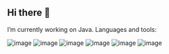 ## Hi there 👋

<!--
**Manikgog/Manikgog** is a ✨ _special_ ✨ repository because its `README.md` (this file) appears on your GitHub profile.

Here are some ideas to get you started:

- 🔭 I’m currently working on ...
- 🌱 I’m currently learning ...
- 👯 I’m looking to collaborate on ...
- 🤔 I’m looking for help with ...
- 💬 Ask me about ...
- 📫 How to reach me: ...
- 😄 Pronouns: ...
- ⚡ Fun fact: ...
-->
I’m currently working on Java.
Languages and tools:

![image](https://github.com/user-attachments/assets/3e23949c-f490-4be0-8a71-b0efeac05438)
![image](https://github.com/user-attachments/assets/880b64b2-51e3-4b2f-ba9a-f7c297e92a6b)
![image](https://github.com/user-attachments/assets/583de6bc-01ad-432c-9a9c-93c80a977600)
![image](https://github.com/user-attachments/assets/c8fddd10-318b-4e29-bc01-39b057ac69f8)
![image](https://github.com/user-attachments/assets/b6b1d02a-0d2c-4a4f-95c0-a784228d2ac4)
![image](https://github.com/user-attachments/assets/7a15218b-dea9-4db1-9a17-407dddf4106c)

